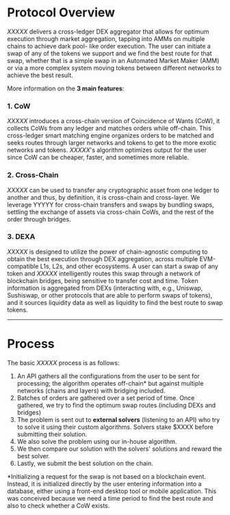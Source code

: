 # Protocol Overview

_XXXXX_ delivers a cross-ledger DEX aggregator that allows for optimum execution through market aggregation, tapping into AMMs on multiple chains to achieve dark pool- like order execution. The user can initiate a swap of any of the tokens we support and we find the best route for that swap, whether that is a simple swap in an Automated Market Maker (AMM) or via a more complex system moving tokens between different networks to achieve the best result.

More information on the **3 main features**:

### 1.	CoW

_XXXXX_ introduces a cross-chain version of Coincidence of Wants (CoW), it collects CoWs from any ledger and matches orders while off-chain. This cross-ledger smart matching engine organizes orders to be matched and seeks routes through larger networks and tokens to get to the more exotic networks and tokens. _XXXXX_'s algorithm optimizes output for the user since CoW can be cheaper, faster, and sometimes more reliable.

### 2. Cross-Chain
_XXXXX_ can be used to transfer any cryptographic asset from one ledger to another and thus, by definition, it is cross-chain and cross-layer. We leverage YYYYY for cross-chain transfers and swaps by bundling swaps, settling the exchange of assets via cross-chain CoWs, and the rest of the order through bridges.

### 3. DEXA
_XXXXX_ is designed to utilize the power of chain-agnostic computing to obtain the best execution through DEX aggregation, across multiple EVM-compatible L1s, L2s, and other ecosystems. A user can start a swap of any token and _XXXXX_ intelligently routes this swap through a network of blockchain bridges, being sensitive to transfer cost and time. Token information is aggregated from DEXs (interacting with, e.g., Uniswap, Sushiswap, or other protocols that are able to perform swaps of tokens), and it sources liquidity data as well as liquidity to find the best route to swap tokens. 
 
   ___
   
# Process

The basic _XXXXX_ process is as follows:

1. An API gathers all the configurations from the user to be sent for processing; the algorithm operates off-chain* but against multiple networks (chains and layers) with bridging included.
2. Batches of orders are gathered over a set period of time. Once gathered, we try to find the optimum swap routes (including DEXs and bridges)
3. The problem is sent out to **external solvers** (listening to an API) who try to solve it using their custom algorithms. Solvers stake $XXXX before submitting their solution.
4. We also solve the problem using our in-house algorithm.
5. We then compare our solution with the solvers' solutions and reward the best solver.
6. Lastly, we submit the best solution on the chain.

*Initializing a request for the swap is not based on a blockchain event. Instead, it is initialized directly by the user entering information into a database, either using a front-end desktop tool or mobile application. This was conceived because we need a time period to find the best route and also to check whether a CoW exists.
